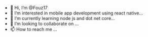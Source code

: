 - 👋 Hi, I’m @Fouz17
- 👀 I’m interested in mobile app development using react native...
- 🌱 I’m currently learning node js and dot net core...
- 💞️ I’m looking to collaborate on ...
- 📫 How to reach me ...

<!---
Fouz17/Fouz17 is a ✨ special ✨ repository because its `README.md` (this file) appears on your GitHub profile.
You can click the Preview link to take a look at your changes.
--->
